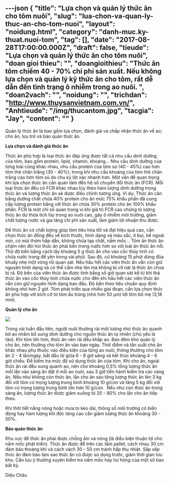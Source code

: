 ---json
{
    "title": "Lựa chọn và quản lý thức ăn cho tôm nuôi",
    "slug": "lua-chon-va-quan-ly-thuc-an-cho-tom-nuoi",
    "layout": "noidung.html",
    "category": "danh-muc.ky-thuat.nuoi-tom",
    "tag": [],
    "date": "2017-08-28T17:00:00.000Z",
    "draft": false,
    "tieude": "Lựa chọn và quản lý thức ăn cho tôm nuôi",
    "doan gioi thieu": "",
    "doangioithieu": "Thức ăn tôm chiếm 40 - 70% chi phí sản xuất. Nếu không lựa chọn và quản lý kỹ thức ăn cho tôm, rất dễ dẫn đến tình trạng ô nhiễm trong ao nuôi. ",
    "doan2vach": "",
    "noidung": "",
    "trichdan": "http://www.thuysanvietnam.com.vn/",
    "Anhtieude": "/img/thucantom.jpg",
    "tacgia": "Jay",
    "__content__": ""
}
---
<p><span style="font-size:14px">Quản l&yacute; thức ăn l&agrave; bao gồm lựa chọn, đ&aacute;nh gi&aacute; v&agrave; chấp nhận thức ăn về ao; cho ăn; lưu trữ v&agrave; bảo quản thức ăn.</span></p>

<p><span style="font-size:14px"><strong>Lựa chọn v&agrave; đ&aacute;nh gi&aacute; thức ăn</strong></span></p>

<p><span style="font-size:14px">Thức ăn ph&ugrave; hợp l&agrave; loại thức ăn đ&aacute;p ứng được tất cả nhu cầu dinh dưỡng của t&ocirc;m, bao gồm protein, lipid, vitamin, kho&aacute;ng&hellip; Nhu cầu dinh dưỡng của từng lo&agrave;i cũng kh&aacute;c nhau, nhu cầu protein của t&ocirc;m s&uacute; (40 - 45%) cao hơn t&ocirc;m thẻ ch&acirc;n trắng (30 - 40%); trong khi nhu cầu kho&aacute;ng của t&ocirc;m thẻ ch&acirc;n trắng cao hơn t&ocirc;m s&uacute; do chu kỳ lột x&aacute;c nhanh hơn. Một vấn đề quan trọng khi lựa chọn thức ăn cần quan t&acirc;m đến hệ số chuyển đổi thức ăn (FCR). Mỗi loại thức ăn đều c&oacute; FCR kh&aacute;c nhau t&ugrave;y theo h&agrave;m lượng dinh dưỡng trong thức ăn v&agrave; lượng thức ăn sẽ được điều chỉnh tương ứng. V&iacute; dụ: Thức ăn c&acirc;n bằng dưỡng chất chứa 40% protein cho ăn mức 75% khẩu phần đ&atilde; cung cấp lượng protein bằng với thức ăn chứa 30% protein cho ăn 100% khẩu phần. FCR l&agrave; một chỉ số quan trọng v&igrave; khi gi&aacute; trị FCR cao chứng tỏ lượng thức ăn dư thừa t&iacute;ch lũy trong ao nu&ocirc;i cao, g&acirc;y &ocirc; nhiễm m&ocirc;i trường, giảm chất lượng nước v&agrave; gia tăng chi ph&iacute; sản xuất, l&agrave;m giảm lợi nhuận thu được.</span></p>

<p><span style="font-size:14px">Để thức ăn c&oacute; chất lượng gi&uacute;p t&ocirc;m ti&ecirc;u h&oacute;a tốt v&agrave; đạt hiệu quả cao, cần chọn thức ăn đồng đều về k&iacute;ch thước, h&igrave;nh dạng v&agrave; m&agrave;u sắc, &iacute;t bụi, bề ngo&agrave;i mịn, c&oacute; m&ugrave;i thơm hấp dẫn, kh&ocirc;ng chứa tạp chất, nấm mốc... T&ocirc;m ăn thức ăn chậm n&ecirc;n đ&ograve;i hỏi thức ăn phải bền trong nước hơn so với lo&agrave;i ăn thức ăn nổi. Thử độ bền bằng c&aacute;ch lấy khoảng 5 g thức ăn cho v&agrave;o cốc thủy tinh c&oacute; chứa nước trong để y&ecirc;n trong v&agrave;i ph&uacute;t. Sau đ&oacute;, cứ khoảng 15 ph&uacute;t d&ugrave;ng đũa khuấy nhẹ một v&ograve;ng rồi quan s&aacute;t. Nếu hầu hết c&aacute;c vi&ecirc;n thức ăn vẫn c&ograve;n giữ nguy&ecirc;n h&igrave;nh dạng v&agrave; c&oacute; thể cầm nhẹ l&ecirc;n m&agrave; kh&ocirc;ng bị vỡ n&aacute;t l&agrave; thức ăn chưa bị r&atilde;. Độ bền của vi&ecirc;n thức ăn được t&iacute;nh bằng số giờ quan s&aacute;t kể từ khi thả thức ăn v&agrave;o cốc thủy tinh chứa nước cho đến khi hầu hết c&aacute;c vi&ecirc;n thức ăn vẫn c&ograve;n giữ nguy&ecirc;n h&igrave;nh dạng ban đầu. Độ bền theo ti&ecirc;u chuẩn quy định kh&ocirc;ng nhỏ hơn 2 giờ. T&ocirc;m ph&aacute;t triển qua nhiều giai đoạn, cần lựa chọn thức ăn ph&ugrave; hợp với k&iacute;ch cỡ từ t&ocirc;m ấu tr&ugrave;ng (nhỏ hơn 50 &micro;m) tới t&ocirc;m bố mẹ (3,18 mm).</span></p>

<p><span style="font-size:14px"><strong>Quản l&yacute; cho ăn</strong></span></p>

<p><span style="font-size:14px"><strong><img src="http://www.thuysanvietnam.com.vn/uploads/article2/baiviet/moitruong/lua-chon-quan-ly-thuc-an-chan-nuoi-03.jpg" /></strong></span></p>

<p><span style="font-size:14px">Trong v&agrave;i tuần đầu ti&ecirc;n, người nu&ocirc;i thường rải một lượng nhỏ thức ăn quanh bờ ao nhằm bổ sung dinh dưỡng cho nguồn thức ăn tự nhi&ecirc;n (chủ yếu l&agrave; tảo). Khi t&ocirc;m lớn hơn, thức ăn n&ecirc;n rải đều khắp ao. Ban đ&ecirc;m kh&oacute; quản l&yacute; cho ăn, n&ecirc;n thường cho t&ocirc;m ăn v&agrave;o ban ng&agrave;y. Thời điểm v&agrave; tần suất cho ăn kh&aacute;c nhau phụ thuộc v&agrave;o điều kiện của từng ao nu&ocirc;i, th&ocirc;ng thường cho t&ocirc;m ăn 2 - 4 lần/ng&agrave;y, bắt đầu từ giữa 6 - 8 giờ s&aacute;ng v&agrave; kết th&uacute;c khoảng 4 - 6 giờ chiều. Để kiểm tra mức độ sử dụng thức ăn của t&ocirc;m. Khi cho ăn, ngo&agrave;i thức ăn rải đều xung quanh ao, n&ecirc;n cho khoảng 0,5% tổng lượng thức ăn mỗi lần v&agrave;o s&agrave;ng ăn đặt ở mỗi ao nu&ocirc;i, sau 3 giờ tiến h&agrave;nh kiểm tra c&aacute;c s&agrave;ng ăn. Nếu như kh&ocirc;ng c&ograve;n thức ăn, lần cho ăn sau tăng lượng thức ăn l&ecirc;n 3 kg đối với t&ocirc;m c&oacute; trọng lượng trung b&igrave;nh khoảng 10 g/con v&agrave; tăng 5 kg đối với t&ocirc;m c&oacute; trọng lượng trung b&igrave;nh lớn hơn 10 g/con.&nbsp; Nếu như c&ograve;n thức ăn trong s&agrave;ng ăn, lượng thức ăn được giảm xuống từ 20 - 80% cho lần cho ăn tiếp theo.</span></p>

<p><span style="font-size:14px">Khi thời tiết nắng n&oacute;ng hoặc mưa to k&eacute;o d&agrave;i, th&ocirc;ng số m&ocirc;i trường c&oacute; biến động hay h&agrave;m lượng kh&iacute; độc tăng cao cần giảm lượng thức ăn khoảng 30 - 50%.</span></p>

<p><span style="font-size:14px"><strong>Bảo quản thức ăn</strong></span></p>

<p><span style="font-size:14px">Khu vực để thức ăn phải được chống ấm v&agrave; n&oacute;ng (l&agrave; điều kiện thuận lợi cho nấm mốc ph&aacute;t triển). Thức ăn được để tr&ecirc;n c&aacute;c tấm pallet, c&aacute;ch nhau 30 cm đảm bảo tho&aacute;ng kh&iacute; v&agrave; c&aacute;ch v&aacute;ch 30 - 50 cm tr&aacute;nh hấp thụ nhiệt. Sắp xếp thức ăn đảm bảo l&agrave;m sao thức ăn cũ được sử dụng trước, giảm thời gian lưu kho. Cần lưu &yacute; thường xuy&ecirc;n kiểm tra nấm mốc hay hư hỏng của một số bao bất kỳ.</span></p>

<p><span style="font-size:14px">Diệu Ch&acirc;u</span></p>
